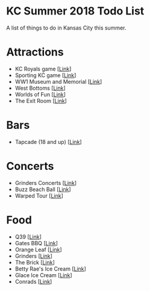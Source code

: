 # KC Summer 2018 Todo List
A list of things to do in Kansas City this summer.

# Attractions
* KC Royals game \[[Link](https://www.mlb.com/royals/ballpark)]
* Sporting KC game \[[Link](https://www.sportingkc.com/)]
* WW1 Museum and Memorial \[[Link](https://www.theworldwar.org/)]
* West Bottoms \[[Link](https://www.visitkc.com/west-bottoms)]
* Worlds of Fun \[[Link](https://www.worldsoffun.com/)]
* The Exit Room \[[Link](https://www.theexitroomkc.com/)]

# Bars
* Tapcade (18 and up) \[[Link](http://www.tapcadekc.com/)]

# Concerts
* Grinders Concerts \[[Link](http://crossroadskc.com/)]
* Buzz Beach Ball \[[Link](http://beachballkc.com/)]
* Warped Tour \[[Link](https://vanswarpedtour.com/dates/bonner-springs/)]

# Food
* Q39 \[[Link](https://q39kc.com/)]
* Gates BBQ \[[Link](https://gatesbbq.com/)]
* Orange Leaf \[[Link](https://www.orangeleafyogurt.com/)]
* Grinders \[[Link](https://grinderspizza.com/)]
* The Brick \[[Link](http://www.thebrickkcmo.com/)]
* Betty Rae's Ice Cream \[[Link](http://bettyraes.com/)]
* Glace Ice Cream \[[Link](http://www.glaceicecream.com/)]
* Conrads \[[Link](www.konradskc.com/menu.asp)]
